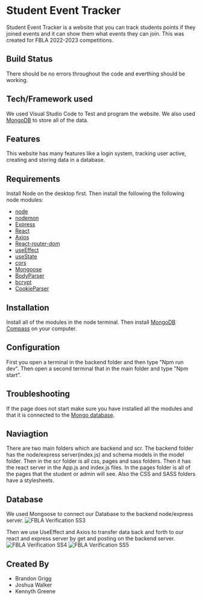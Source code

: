 # Student Event Tracker
Student Event Tracker is a website that you can track students points if they joined events and it can show them what events they can join. This was created for FBLA 2022-2023 competitions.

## Build Status
There should be no errors throughout the code and everthing should be working.

## Tech/Framework used
We used Visual Studio Code to Test and program the website. We also used [MongoDB](https://www.mongodb.com/cloud/atlas/lp/try4?utm_source=google&utm_campaign=search_gs_pl_evergreen_atlas_general-phrase_prosp-brand_gic-null_ww-multi_ps-all_desktop_eng_lead&utm_term=mongodb&utm_medium=cpc_paid_search&utm_ad=p&utm_ad_campaign_id=11295578158&adgroup=116363205048&cq_cmp=11295578158&gclid=Cj0KCQjwla-hBhD7ARIsAM9tQKsM9K9cEUZiEyYTC1bGeTK9P_uLZIG0CHSVaaDxnq8R8JTowDA5zokaAv-HEALw_wcB) to store all of the data.

## Features
This website has many features like a login system, tracking user active, creating and storing data in a database.

## Requirements
Install Node on the desktop first. Then install the following the following node modules:

- [node](https://nodejs.org/en)
- [nodemon](https://www.npmjs.com/package/nodemon)
- [Express](https://expressjs.com/)
- [React](https://reactjs.org/)
- [Axios](https://axios-http.com/docs/intro)
- [React-router-dom](https://reactrouter.com/en/main)
- [useEffect](https://reactjs.org/docs/hooks-effect.html)
- [useState](https://reactjs.org/docs/hooks-state.htm)
- [cors](https://developer.mozilla.org/en-US/docs/Web/HTTP/CORS)
- [Mongoose](https://mongoosejs.com/)
- [BodyParser](https://www.npmjs.com/package/body-parser)
- [bcrypt](https://www.npmjs.com/package/bcrypt)
- [CookieParser](https://www.npmjs.com/package/cookie-parser)

## Installation
Install all of the modules in the node terminal. Then install [MongoDB Compass](https://www.mongodb.com/try/download/compass) on your computer.

## Configuration
First you open a terminal in the backend folder and then type "Npm run dev". Then open a second terminal that in the main folder and type "Npm start".

## Troubleshooting

If the page does not start make sure you have installed all the modules and that it is connected to the [Mongo database](https://www.mongodb.com/cloud/atlas/lp/try4?utm_source=google&utm_campaign=search_gs_pl_evergreen_atlas_general-phrase_prosp-brand_gic-null_ww-multi_ps-all_desktop_eng_lead&utm_term=mongodb&utm_medium=cpc_paid_search&utm_ad=p&utm_ad_campaign_id=11295578158&adgroup=116363205048&cq_cmp=11295578158&gclid=Cj0KCQjwla-hBhD7ARIsAM9tQKsM9K9cEUZiEyYTC1bGeTK9P_uLZIG0CHSVaaDxnq8R8JTowDA5zokaAv-HEALw_wcB).

## Naviagtion

There are two main folders which are backend and scr. The backend folder has the node/express server(index.js) and schema models in the model folder. Then in the scr folder is all css, pages and sass folders. Then it has the react server in the App.js and index.js files. In the pages folder is all of the pages that the student or admin will see. Also the CSS and SASS folders have a stylesheets.

## Database

We used Mongoose to connect our Database to the backend node/express server.
![FBLA Verification SS3](https://github.com/jwkr2004/FBLA-React-Project/assets/93623064/df6711fd-cbec-4a24-b63c-ed8ec72c8b74)

Then we use UseEffect and Axios to transfer data back and forth to our react and express server by get and posting on the backend server.
![FBLA Verification SS4](https://github.com/jwkr2004/FBLA-React-Project/assets/93623064/15796a6b-5189-4f4f-9186-f98c65377357)
![FBLA Verification SS5](https://github.com/jwkr2004/FBLA-React-Project/assets/93623064/e328a880-418d-46ae-b1f6-9e661e1d519d)

## Created By

- Brandon Grigg
- Joshua Walker
- Kennyth Greene
